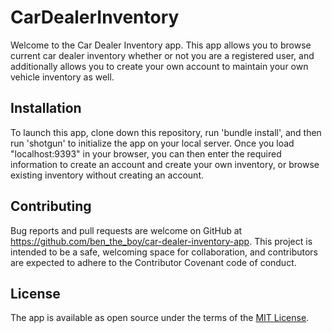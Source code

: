 <h1>CarDealerInventory</h1>

Welcome to the Car Dealer Inventory app. This app allows you to browse current car dealer inventory whether or not you are a registered user, and additionally allows you to create your own account to maintain your own vehicle inventory as well.

<h2>Installation</h2>

To launch this app, clone down this repository, run 'bundle install', and then run 'shotgun' to initialize the app on your local server. Once you load "localhost:9393" in your browser, you can then enter the required information to create an account and create your own inventory, or browse existing inventory without creating an account.

<h2>Contributing</h2>

Bug reports and pull requests are welcome on GitHub at https://github.com/ben_the_boy/car-dealer-inventory-app. This project is intended to be a safe, welcoming space for collaboration, and contributors are expected to adhere to the Contributor Covenant code of conduct.

<h2>License</h2>

The app is available as open source under the terms of the <a href="https://opensource.org/licenses/MIT">MIT License</a>.
